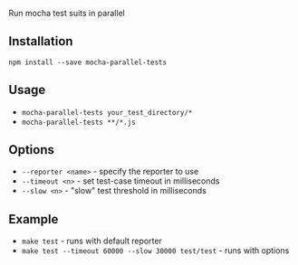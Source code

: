 Run mocha test suits in parallel

## Installation

`npm install --save mocha-parallel-tests`

## Usage

* `mocha-parallel-tests your_test_directory/*`
* `mocha-parallel-tests **/*.js`

## Options

* `--reporter <name>` - specify the reporter to use
* `--timeout <n>` - set test-case timeout in milliseconds
* `--slow <n>` - "slow" test threshold in milliseconds


## Example
* `make test` - runs with default reporter
* `make test --timeout 60000 --slow 30000 test/test` - runs with options
